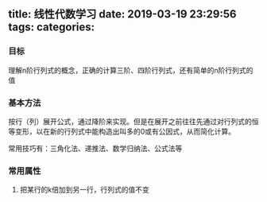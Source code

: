 title: 线性代数学习
date: 2019-03-19 23:29:56
tags:
categories:
---


### 目标
理解n阶行列式的概念，正确的计算三阶、四阶行列式，还有简单的n阶行列式的值

### 基本方法
按行（列）展开公式，通过降阶来实现。但是在展开之前往往先通过对行列式的恒等变形，以在新的行列式中能构造出叫多的0或有公因式，从而简化计算。

常用技巧有：三角化法、递推法、数学归纳法、公式法等


### 常用属性

1. 把某行的k倍加到另一行，行列式的值不变
